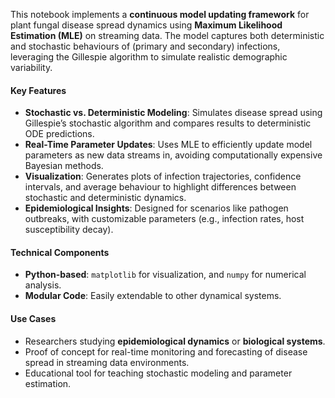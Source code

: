 This notebook implements a **continuous model updating framework** for plant fungal disease spread dynamics using **Maximum Likelihood Estimation (MLE)** on streaming data. The model captures both deterministic and stochastic behaviours of (primary and secondary) infections, leveraging the Gillespie algorithm to simulate realistic demographic variability.  

#### **Key Features**  
- **Stochastic vs. Deterministic Modeling**: Simulates disease spread using Gillespie’s stochastic algorithm and compares results to deterministic ODE predictions.  
- **Real-Time Parameter Updates**: Uses MLE to efficiently update model parameters as new data streams in, avoiding computationally expensive Bayesian methods.  
- **Visualization**: Generates plots of infection trajectories, confidence intervals, and average behaviour to highlight differences between stochastic and deterministic dynamics.  
- **Epidemiological Insights**: Designed for scenarios like pathogen outbreaks, with customizable parameters (e.g., infection rates, host susceptibility decay).  

#### **Technical Components**  
- **Python-based**: `matplotlib` for visualization, and `numpy` for numerical analysis.  
- **Modular Code**: Easily extendable to other dynamical systems.   

#### **Use Cases**  
- Researchers studying **epidemiological dynamics** or **biological systems**.  
- Proof of concept for real-time monitoring and forecasting of disease spread in streaming data environments.  
- Educational tool for teaching stochastic modeling and parameter estimation.  

